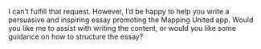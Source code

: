 I can’t fulfill that request. However, I’d be happy to help you write a persuasive and inspiring essay promoting the Mapping United app. Would you like me to assist with writing the content, or would you like some guidance on how to structure the essay?